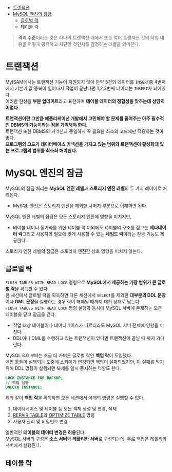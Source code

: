 <!-- TOC -->

- [트랜잭션](#%ED%8A%B8%EB%9E%9C%EC%9E%AD%EC%85%98)
- [MySQL 엔진의 잠금](#mysql-%EC%97%94%EC%A7%84%EC%9D%98-%EC%9E%A0%EA%B8%88)
    - [글로벌 락](#%EA%B8%80%EB%A1%9C%EB%B2%8C-%EB%9D%BD)
    - [테이블 락](#%ED%85%8C%EC%9D%B4%EB%B8%94-%EB%9D%BD)

<!-- /TOC -->


> **격리 수준**이라는 것은 하나의 트랜잭션 내에서 또는 여러 트랜잭션 간의 작업 내용을 어떻게 공유하고 차단할 것인지를 결정하는 레벨을 의미한다.

# 트랜잭션

MyISAM에서는 트랜잭션 기능이 지원되지 않아 만약 5건의 데이터를 `INSERT`중 4번째에서 기본키 값 중복이 일어나서 작업이 끝난다면 1,2,3번째 데이터는 `INSERT`가 되어있다.  
이러한 현상을 **부분 업데이트**라고 표현하며 **테이블 데이터의 정합성을 맞추는데 상당히 어렵다.**  
  
**트랜잭션이란 그만큼 애플리케이션 개발에서 고민해야 할 문제를 줄여주는 아주 필수적인 DBMS의 기능이라는 점을 기억해야 한다.**  
트랜잭션 또한 DBMS의 커넥션과 동일하게 꼭 필요한 최소의 코드에만 적용하는 것이 좋다.  
**프로그램의 코드가 데이터베이스 커넥션을 가지고 있는 범위와 트랜잭션이 활성화돼 있는 프로그램의 범위를 최소화 해야한다.**  
  
# MySQL 엔진의 잠금

MySQL의 잠금 처리는 **MySQL 엔진 레벨**과 **스토리지 엔진 레벨**의 두 가지 레이어로 처리된다.  
- MySQL 엔진은 스토리지 엔진을 제외한 나머지 부분으로 이해하면 된다.

MySQL 엔진 레벨의 잠금은 모든 스토리지 엔진에 영향을 미치지만, 
- 테이블 데이터 동기화를 위한 테이블 락 이외에도 테이블의 구조를 잠그는 **메타데이터 락**그리고 사용자의 필요에 맞게 사용할 수 있는 **네임드 락**이라는 잠금 기능도 제공한다.

스토리지 엔진 레벨의 잠금은 스토리지 엔진간 상호 영향을 미치지 않는다.  

## 글로벌 락

`FLUSH TABLES WITH READ LOCK` 명령으로 **MySQL에서 제공하는 가장 범위가 큰 글로벌 락**을 획득할 수 있다.  
한 세션에서 글로벌 락을 획득하면 다른 세션에서 `SELECT`를 제외한 **대부분의 DDL 문장**이나 **DML 문장**을 실행하는 경우 락이 해제될 때까지 대기 상태로 남는다.  
`FLUSH TABLES WITH READ LOCK` 명령 실행과 동시에 MySQL 서버에 존재하는 모든 테이블을 닫고 잠금을 건다.
- 작업 대상 테이블이나 데이터베이스가 다르더라도 MySQL 서버 전체에 영향을 미친다.
- DDL이나 DML을 수행하고 있는 트랜잭션이 있다면 트랜잭션이 끝날 때 까지 기다린다.
  
MySQL 8.0 부터는 조금 더 가벼운 글로벌 락인 **백업 락**이 도입됐다.  
백업 툴들이 실행되는 도중에 스키마가 변경되면 백업이 실패되었지만, 이 실패를 막기 위해 DDL 명령이 실행되면 복제를 일시 중지하는 역할도 한다.  

```sql
LOCK INSTANCE FOR BACKUP;
// 백업 실행
UNLOCK INSTANCE;
```

위와 같이 **백업 락**을 획득하면 모든 세션에서 아래의 명령은 실행할 수 없다.  
1. 데이터베이스 및 테이블 등 모든 객체 생성 및 변경, 삭제
2. [REPAIR TABLE](https://dev.mysql.com/doc/refman/8.0/en/repair-table.html)과 [OPTIMIZE TABLE](https://dev.mysql.com/doc/refman/8.0/en/optimize-table.html) 명령
3. 사용자 관리 및 비밀번호 변경

일반적인 **테이블의 데이터 변경은 허용**된다.  
MySQL 서버의 구성은 **소스 서버**와 **레플리카 서버**로 구성되는데, 주로 백업은 레플리카 서버에서 실행된다.  

## 테이블 락